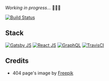 
_Working in progress..._ 🙈🙉🙊

[![Build Status](https://travis-ci.org/lgcolella/PersonalSite.svg?branch=master)](https://travis-ci.org/lgcolella/PersonalSite)

## Stack

[![Gatsby JS](https://github.com/lgcolella/PersonalSite/raw/master/repository/gatsby.png "Gatsby JS")](https://www.gatsbyjs.org/)
[![React JS](https://github.com/lgcolella/PersonalSite/raw/master/repository/react.png "React JS")](https://reactjs.org/)
[![GraphQL](https://github.com/lgcolella/PersonalSite/raw/master/repository/graphql.png "GraphQL")](https://graphql.org/)
[![TravisCI](https://github.com/lgcolella/PersonalSite/raw/master/repository/travis.png "TravisCI")](https://travis-ci.org/)

## Credits

* 404 page's image by [Freepik](https://www.freepik.com/free-vector/404-error-web-template-with-cones-in-flat-style_1988659.htm)